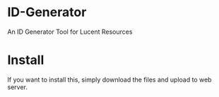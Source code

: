 # ID-Generator
An ID Generator Tool for Lucent Resources


# Install
If you want to install this, simply download the files and upload to web server.
